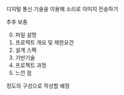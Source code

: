 디지털 통신 기술을 이용해 소리로 이미지 전송하기

추후 보충

0. 파일 설명
1. 프로젝트 개요 및 제한요건
2. 설계 스펙 
3. 기반기술
4. 프로젝트 과정
5. 느낀 점


정도의 구성으로 작성할 예정
